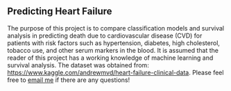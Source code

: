 ## Predicting Heart Failure

The purpose of this project is to compare classification models and survival analysis in predicting death due to cardiovascular disease (CVD) for patients with risk factors such as hypertension, diabetes, high cholesterol, tobacco use, and other serum markers in the blood.  It is assumed that the reader of this project has a working knowledge of machine learning and survival analysis.  The dataset was obtained from: https://www.kaggle.com/andrewmvd/heart-failure-clinical-data.  Please feel free to <a href='mailto:anilkumar9782@gmail.com'> email me</a> if there are any questions!
